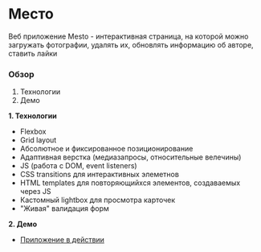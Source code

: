 # Место

Веб приложение Mesto - интерактивная страница, на которой можно загружать фотографии, удалять их, обновлять информацию об авторе, ставить лайки

### Обзор

1. Технологии
2. Демо

**1. Технологии**

* Flexbox
* Grid layout
* Абсолютное и фиксированное позиционирование
* Адаптивная верстка (медиазапросы, относительные велечины)
* JS (работа с DOM, event listeners)
* CSS transitions для интерактивных элеметнов
* HTML templates для повторяющийхся элементов, создаваемых через JS
* Кастомный lightbox для просмотра карточек
* "Живая" валидация форм

**2. Демо**

* [Приложение в действии](https://dimakulikov.github.io/mesto/)
